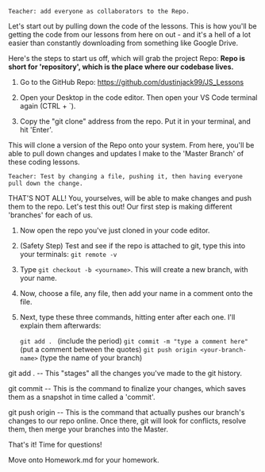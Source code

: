 `Teacher: add everyone as collaborators to the Repo.`

Let's start out by pulling down the code of the lessons. This is how you'll be getting the code from our lessons from here on out - and it's a hell of a lot easier than constantly downloading from something like Google Drive.

Here's the steps to start us off, which will grab the project Repo:
**Repo is short for 'repository', which is the place where our codebase lives.**

1. Go to the GitHub Repo: https://github.com/dustinjack99/JS_Lessons

2. Open your Desktop in the code editor. Then open your VS Code terminal again (CTRL + `).

3. Copy the "git clone" address from the repo. Put it in your terminal, and hit 'Enter'.

This will clone a version of the Repo onto your system. From here, you'll be able to pull down changes and updates I make to the 'Master Branch' of these coding lessons.

`Teacher: Test by changing a file, pushing it, then having everyone pull down the change.`

THAT'S NOT ALL! You, yourselves, will be able to make changes and push them to the repo. Let's test this out! Our first step is making different 'branches' for each of us.

1. Now open the repo you've just cloned in your code editor.

2. (Safety Step) Test and see if the repo is attached to git, type this into your terminals: `git remote -v`

3. Type `git checkout -b <yourname>`. This will create a new branch, with your name.

4. Now, choose a file, any file, then add your name in a comment onto the file.

5. Next, type these three commands, hitting enter after each one. I'll explain them afterwards:

   `git add . ` (include the period)
   `git commit -m "type a comment here"` (put a comment between the quotes)
   `git push origin <your-branch-name>` (type the name of your branch)

git add . -- This "stages" all the changes you've made to the git history.

git commit -- This is the command to finalize your changes, which saves them as a snapshot in time called a 'commit'.

git push origin <branch-name> -- This is the command that actually pushes our branch's changes to our repo online. Once there, git will look for conflicts, resolve them, then merge your branches into the Master.

That's it! Time for questions!

Move onto Homework.md for your homework.
